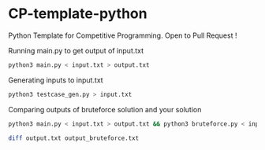 # CP-template-python

Python Template for Competitive Programming. Open to Pull Request !

Running main.py to get output of input.txt
```bash
python3 main.py < input.txt > output.txt
```

Generating inputs to input.txt
```bash
python3 testcase_gen.py > input.txt
```

Comparing outputs of bruteforce solution and your solution
```bash
python3 main.py < input.txt > output.txt && python3 bruteforce.py < input.txt > output_bruteforce.txt

diff output.txt output_bruteforce.txt
```